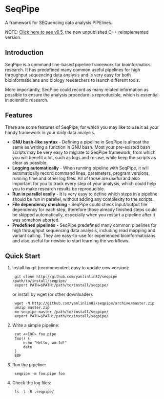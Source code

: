 # SeqPipe

A framework for SEQuencing data analysis PIPElines.

NOTE: [Click here to see v0.5](https://github.com/yanlinlin82/seqpipe/tree/cpp-v0.5), the new unpublished C++ reimplemented version.

## Introduction

SeqPipe is a command line-based pipeline framework for bioinformatics research. It has predefined many common useful pipelines for high throughput sequencing data analysis and is very easy for both bioinformaticians and biology researchers to launch different tools.

More importantly, SeqPipe could record as many related information as possible to ensure the analysis procedure is reproducible, which is essential in scientific research.

## Features

There are some features of SeqPipe, for which you may like to use it as your handy framework in your daily data analysis.

- **GNU bash-like syntax** - Defining a pipeline in SeqPipe is almost the same as writing a function in GNU bash. Most your pre-existed bash scripts may be very easy to migrate to SeqPipe framework, from which you will benefit a lot, such as logs and re-use, while keep the scripts as clear as possible.
- **Logging automatically** - When running pipeline with SeqPipe, it will automatically record command lines, parameters, program versions, running time and other log files. All of those are useful and also important for you to track every step of your analysis, which could help you to make research results be reproducible.
- **Run in parallel easily** - It is very easy to define which steps in a pipeline should be run in parallel, without adding any complexity to the scripts.
- **File dependency checking** - SeqPipe could check input/output file dependency for each step, therefore those already finished steps could be skipped automatically, especially when you restart a pipeline after it was somehow aborted.
- **Predefined pipelines** - SeqPipe predefined many common pipelines for high throughput sequencing data analysis, including read mapping and variant calling. They are easy-to-use for experienced bioinformaticians and also useful for newbie to start learning the workflows.

## Quick Start

1. Install by git (recommended, easy to update new version):

        git clone http://github.com/yanlinlin82/seqpipe /path/to/install/seqpipe/
        export PATH=$PATH:/path/to/install/seqpipe/
    
    or install by wget (or other downloader):
    
        wget -N http://github.com/yanlinlin82/seqpipe/archive/master.zip
        unzip master.zip
        mv seqpipe-master /path/to/install/seqpipe/
        export PATH=$PATH:/path/to/install/seqpipe/

2. Write a simple pipeline:

        cat <<EOF> foo.pipe
        foo() {
            echo "Hello, world!"
            date
        }
        EOF

3. Run the pipeline:

        seqpipe -m foo.pipe foo

4. Check the log files:

        ls -l -R .seqpipe/
    
